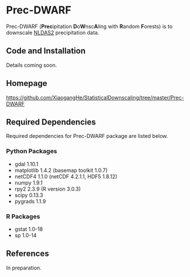 # Prec-DWARF

Prec-DWARF (<b>Prec</b>ipitation <b>D</b>o<b>W</b>nsc<b>A</b>ling with <b>R</b>andom <b>F</b>orests) is to downscale [NLDAS2](http://ldas.gsfc.nasa.gov/nldas/NLDAS2forcing.php "NLDAS2 focing") precipitation data.

## Code and Installation
Details coming soon.

## Homepage
https://github.com/XiaogangHe/StatisticalDownscaling/tree/master/Prec-DWARF

## Required Dependencies

Required dependencies for Prec-DWARF package are listed below.

### Python Packages

* gdal 1.10.1
* matplotlib 1.4.2 (basemap toolkit 1.0.7)
* netCDF4 1.1.0 (netCDF 4.2.1.1, HDF5 1.8.12)
* numpy 1.9.1
* rpy2 2.3.9 (R version 3.0.3)
* scipy 0.13.3
* pygrads 1.1.9

### R Packages

* gstat 1.0-18
* sp 1.0-14

## References
In preparation.

